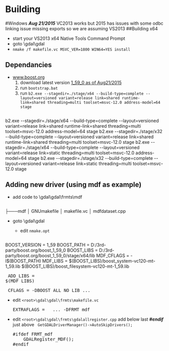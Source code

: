 # Building

#Windows
 ___Aug 21/2015___ VC2013 works but 2015 has issues with some odbc linking issue missing exports so we are assuming VS2013
   ##Building x64
   * start your VS2013 x64 Native Tools Command Prompt
   * goto <root>\gdal\gdal
   * `nmake /f makefile.vc MSVC_VER=1800 WIN64=YES install`

     
 ## Dependancies
 * www.boost.org
   1. download latest version [1_59_0 as of Aug21/2015](http://sourceforge.net/projects/boost/files/boost/1.59.0/)
   2. run ```bootstrap.bat```
   3. run ```b2.exe --stagedir=./stage/x64 --build-type=complete --layout=versioned variant=release link=shared runtime-link=shared threading=multi toolset=msvc-12.0 address-model=64 stage```
   <pre>
b2.exe --stagedir=./stage/x64 --build-type=complete --layout=versioned variant=release link=shared runtime-link=shared threading=multi toolset=msvc-12.0 address-model=64 stage
b2.exe --stagedir=./stage/x32 --build-type=complete --layout=versioned variant=release link=shared runtime-link=shared threading=multi toolset=msvc-12.0 stage
b2.exe --stagedir=./stage/x64 --build-type=complete --layout=versioned variant=release link=static threading=multi toolset=msvc-12.0 address-model=64 stage
b2.exe --stagedir=./stage/x32 --build-type=complete --layout=versioned variant=release link=static threading=multi toolset=msvc-12.0 stage
   </pre>
 
 ## Adding new driver (using mdf as example)
 * add code to <root>\gdal\gdal\frmts\mdf
     <pre>
 ├───mdf
 │       GNUmakefile
 │       makefile.vc
 │       mdfdataset.cpp
     </pre>
 * goto <root>\gdal\gdal
   * edit ```nmake.opt```
     <pre>
 BOOST_VERSION = 1_59
 BOOST_PATH = D:/3rd-party/boost.org/boost_1_59_0
 BOOST_LIBS = D:/3rd-party/boost.org/boost_1_59_0/stage/x64/lib
 MDF_CFLAGS = -I$(BOOST_PATH)
 MDF_LIBS = $(BOOST_LIBS)/boost_system-vc120-mt-1_59.lib $(BOOST_LIBS)/boost_filesystem-vc120-mt-1_59.lib
     </pre>
     <pre>
 ADD_LIBS	= $(MDF_LIBS)
     </pre>
     <pre>
 CFLAGS	= -DBOOST_ALL_NO_LIB ...
     </pre>
   * edit ```<root>\gdal\gdal\frmts\makefile.vc```
     <pre>
     EXTRAFLAGS =	... -DFRMT_mdf
     </pre>
   * edit ```<root>\gdal\gdal\frmts\gdalallregister.cpp``` add below last ___#endif___ just above ` GetGDALDriverManager()->AutoSkipDrivers();`
     <pre>
     #ifdef FRMT_mdf
         GDALRegister_MDF();
     #endif
     </pre>
